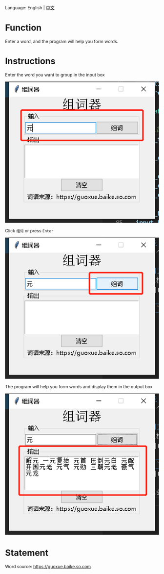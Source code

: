Language: English | [中文](README-cn.md)
# Function
Enter a word, and the program will help you form words.

# Instructions
Enter the word you want to group in the input box

![image 1](images/image%201.png)

Click ```组词``` or press ```Enter```

![image 2](images/image%202.png)

The program will help you form words and display them in the output box

![image 3](images/image%203.png)

# Statement
Word source: https://guoxue.baike.so.com